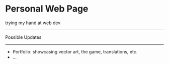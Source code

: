 # Personal Web Page

trying my hand at web dev
___________________________
Possible Updates
___________________________
-   Portfolio: 
    showcasing vector art, the game, translations, etc.
-   ...

